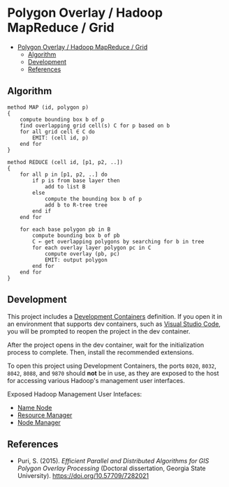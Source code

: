 # Polygon Overlay / Hadoop MapReduce / Grid

- [Polygon Overlay / Hadoop MapReduce / Grid](#polygon-overlay--hadoop-mapreduce--grid)
  - [Algorithm](#algorithm)
  - [Development](#development)
  - [References](#references)

## Algorithm

```
method MAP (id, polygon p)
{
    compute bounding box b of p
    find overlapping grid cell(s) C for p based on b
    for all grid cell ∈ C do
        EMIT: (cell id, p)
    end for
}

method REDUCE (cell id, [p1, p2, ..])
{
    for all p in [p1, p2, ..] do
        if p is from base layer then
            add to list B
        else
            compute the bounding box b of p
            add b to R-tree tree
        end if
    end for

    for each base polygon pb in B
        compute bounding box b of pb
        C ← get overlapping polygons by searching for b in tree
        for each overlay layer polygon pc in C
            compute overlay (pb, pc)
            EMIT: output polygon
        end for
    end for
}
```

## Development

This project includes a [Development Containers](https://containers.dev) definition. If you open it in an environment that supports dev containers, such as [Visual Studio Code](https://code.visualstudio.com), you will be prompted to reopen the project in the dev container.

After the project opens in the dev container, wait for the initialization process to complete. Then, install the recommended extensions.

To open this project using Development Containers, the ports `8020`, `8032`, `8042`, `8088`, and `9870` should **not** be in use, as they are exposed to the host for accessing various Hadoop's management user interfaces.

Exposed Hadoop Management User Intefaces:
- [Name Node](http://localhost:9870)
- [Resource Manager](http://localhost:8088)
- [Node Manager](http://localhost:8042)

## References

- Puri, S. (2015). *Efficient Parallel and Distributed Algorithms for GIS Polygon Overlay Processing* (Doctoral dissertation, Georgia State University). https://doi.org/10.57709/7282021
